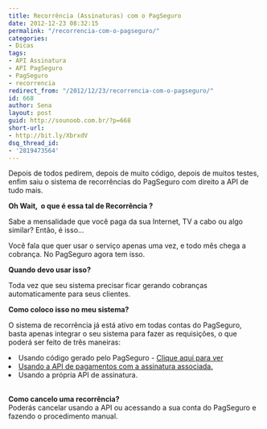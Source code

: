 ```yaml
---
title: Recorrência (Assinaturas) com o PagSeguro
date: 2012-12-23 08:32:15
permalink: "/recorrencia-com-o-pagseguro/"
categories:
- Dicas
tags:
- API Assinatura
- API PagSeguro
- PagSeguro
- recorrencia
redirect_from: "/2012/12/23/recorrencia-com-o-pagseguro/"
id: 668
author: Sena
layout: post
guid: http://sounoob.com.br/?p=668
short-url:
- http://bit.ly/XbrxdV
dsq_thread_id:
- '2819473564'
---
```


Depois de todos pedirem, depois de muito código, depois de muitos testes, enfim saiu o sistema de recorrências do PagSeguro com direito a API de tudo mais.

**Oh Wait,  o que é essa tal de Recorrência ?**
  
Sabe a mensalidade que você paga da sua Internet, TV a cabo ou algo similar? Então, é isso…
  
Você fala que quer usar o serviço apenas uma vez, e todo mês chega a cobrança. No PagSeguro agora tem isso.<!--more-->

**Quando devo usar isso?**
  
Toda vez que seu sistema precisar ficar gerando cobranças automaticamente para seus clientes.

**Como coloco isso no meu sistema?**
  
O sistema de recorrência já está ativo em todas contas do PagSeguro, basta apenas integrar o seu sistema para fazer as requisições, o que poderá ser feito de três maneiras:

<li dir="ltr">
  Usando código gerado pelo PagSeguro - <a title="Botão de assinatura PagSeguro" href="https://acesso.uol.com.br/login.html?skin=ps&msg=ex&dest=REDIR|http%3A%2F%2Fpagseguro.uol.com.br%2Fdesenvolvedor%2Fbotoes_de_pagamento.jhtml%23%21assinar" target="_blank">Clique aqui para ver</a>
</li>
<li dir="ltr">
  <a title="Requisição de pagamento do PagSeguro com assinatura associada usando PHP" href="/requisicao-de-pagamento-do-pagseguro-com-assinatura-associada-usando-php/" target="_blank">Usando a API de pagamentos com a assinatura associada.</a>
</li>
<li dir="ltr">
  Usando a própria API de assinatura.
</li>

<b id="internal-source-marker_0.38498711423017085"><br /> Como cancelo uma recorrência?<br /> </b>Poderás cancelar usando a API ou acessando a sua conta do PagSeguro e fazendo o procedimento manual.